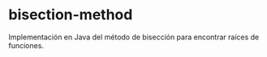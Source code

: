 # bisection-method
Implementación en Java del método de bisección para encontrar raíces de funciones.
